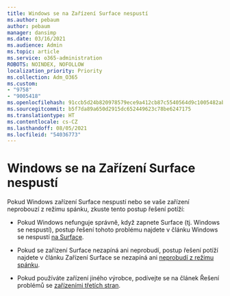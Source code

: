```yaml
---
title: Windows se na Zařízení Surface nespustí
ms.author: pebaum
author: pebaum
manager: dansimp
ms.date: 03/16/2021
ms.audience: Admin
ms.topic: article
ms.service: o365-administration
ROBOTS: NOINDEX, NOFOLLOW
localization_priority: Priority
ms.collection: Adm_O365
ms.custom:
- "9758"
- "9005418"
ms.openlocfilehash: 91ccb5d24b820978579ece9a412cb87c5540564d9c1005482ab928b53a0c1a10
ms.sourcegitcommit: b5f7da89a650d2915dc652449623c78be6247175
ms.translationtype: HT
ms.contentlocale: cs-CZ
ms.lasthandoff: 08/05/2021
ms.locfileid: "54036773"
---
```

# <a name="windows-doesnt-start-on-surface"></a>Windows se na Zařízení Surface nespustí

Pokud Windows zařízení Surface nespustí nebo se vaše zařízení neprobouzí z režimu spánku, zkuste tento postup řešení potíží:

- Pokud Windows nefunguje správně, když zapnete Surface (tj. Windows se nespustí), postup řešení tohoto problému najdete v článku Windows se nespustí [na Surface](https://support.microsoft.com/surface/windows-doesn-t-start-on-surface-3dd47ea1-472a-4514-c8e1-ff81bd72be5c).

- Pokud se zařízení Surface nezapíná ani neprobudí, postup řešení potíží najdete v článku Zařízení Surface se nezapíná ani [neprobudí z režimu spánku](https://support.microsoft.com/surface/surface-won-t-turn-on-or-wake-from-sleep-1e181652-3db8-5ca1-9649-7390fafb102a).

- Pokud používáte zařízení jiného výrobce, podívejte se na článek Řešení problémů se [zařízeními třetích stran](https://support.microsoft.com/topic/b6f3408d-dac9-43e2-82f6-e620ca783636).

